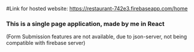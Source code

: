 #Link for hosted website: https://restaurant-742e3.firebaseapp.com/home

<h3> This is a single page application, made by me in React</h3>
(Form Submission features are not available, due to json-server, not being compatible with firebase server)
